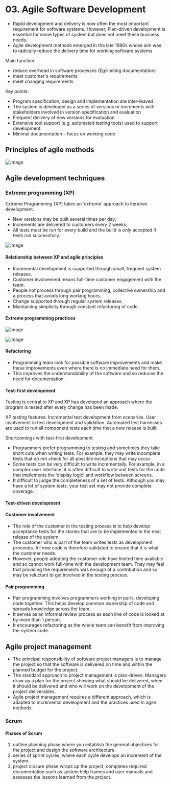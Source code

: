 # 03. Agile Software Development
- Rapid development and delivery is now often the most important requirement for software systems. However, Plan-driven development is essential for some types of system but does not meet these business needs.
- Agile development methods emerged in the late 1990s whose aim was to radically reduce the delivery time for working software systems

Main function:
- reduce overhead in software processes (Eg:limiting documentation)
- meet customer's requirements
- meet changing requirements
  
Key points:
- Program specification, design and implementation are inter-leaved
- The system is developed as a series of versions or increments with stakeholders involved in version specification and evaluation
- Frequent delivery of new versions for evaluation
- Extensive tool support (e.g. automated testing tools) used to support development.
- Minimal documentation – focus on working code

## Principles of agile methods

![image](https://github.com/user-attachments/assets/157dc28e-3a53-470f-bfd3-a190a4b8cbc1)

## Agile development techniques

### Extreme programming (XP)
Extreme Programming (XP) takes an ‘extreme’ approach to iterative development. 
- New versions may be built several times per day;
- Increments are delivered to customers every 2 weeks;
- All tests must be run for every build and the build is only accepted if tests run successfully.

![image](https://github.com/user-attachments/assets/52ff3f9b-11a1-44a2-a094-5bfec92ee35b)

#### Relationship between XP and agile principles
- Incremental development is supported through small, frequent system releases.
- Customer involvement means full-time customer engagement with the team.
- People not process through pair programming, collective ownership and a process that avoids long working hours.
- Change supported through regular system releases.
- Maintaining simplicity through constant refactoring of code.

#### Extreme programming practices

![image](https://github.com/user-attachments/assets/01948e6a-f231-45b6-934a-750a89aa826c)

![image](https://github.com/user-attachments/assets/cda577b1-4916-4a7e-940b-e48e8cc0f95a)



#### Refactoring
- Programming team look for possible software improvements and make these improvements even where there is no immediate need for them.
- This improves the understandability of the software and so reduces the need for documentation.

#### Test-first development
Testing is central to XP and XP has developed an approach where the program is tested after every change has been made.

XP testing features:
Incremental test development from scenarios.
User involvement in test development and validation.
Automated test harnesses are used to run all component tests each time that a new release is built.

Shortcomings with test-first development
- Programmers prefer programming to testing and sometimes they take short cuts when writing tests. For example, they may write incomplete tests that do not check for all possible exceptions that may occur.
- Some tests can be very difficult to write incrementally. For example, in a complex user interface, it is often difficult to write unit tests for the code that implements the ‘display logic’ and workflow between screens.
- It difficult to judge the completeness of a set of tests. Although you may have a lot of system tests, your test set may not provide complete coverage.  

#### Test-driven development

#### Customer involvement
- The role of the customer in the testing process is to help develop acceptance tests for the stories that are to be implemented in the next release of the system.
- The customer who is part of the team writes tests as development proceeds. All new code is therefore validated to ensure that it is what the customer needs.
- However, people adopting the customer role have limited time available and so cannot work full-time with the development team. They may feel that providing the requirements was enough of a contribution and so may be reluctant to get involved in the testing process. 

#### Pair programming
- Pair programming involves programmers working in pairs, developing code together. This helps develop common ownership of code and spreads knowledge across the team.
- It serves as an informal review process as each line of code is looked at by more than 1 person.
- It encourages refactoring as the whole team can benefit from improving the system code.

## Agile project management
- The principal responsibility of software project managers is to manage the project so that the software is delivered on time and within the planned budget for the project.
- The standard approach to project management is plan-driven. Managers draw up a plan for the project showing what should be delivered, when it should be delivered and who will work on the development of the project deliverables.
- Agile project management requires a different approach, which is adapted to incremental development and the practices used in agile methods. 

### Scrum

#### Phases of Scrum
1. outline planning phase where you establish the general objectives for the project and design the software architecture.
2. series of sprint cycles, where each cycle develops an increment of the system.
3. project closure phase wraps up the project, completes required documentation such as system help frames and user manuals and assesses the lessons learned from the project.



